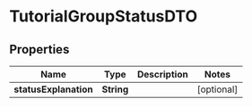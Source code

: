 

# TutorialGroupStatusDTO


## Properties

| Name | Type | Description | Notes |
|------------ | ------------- | ------------- | -------------|
|**statusExplanation** | **String** |  |  [optional] |



